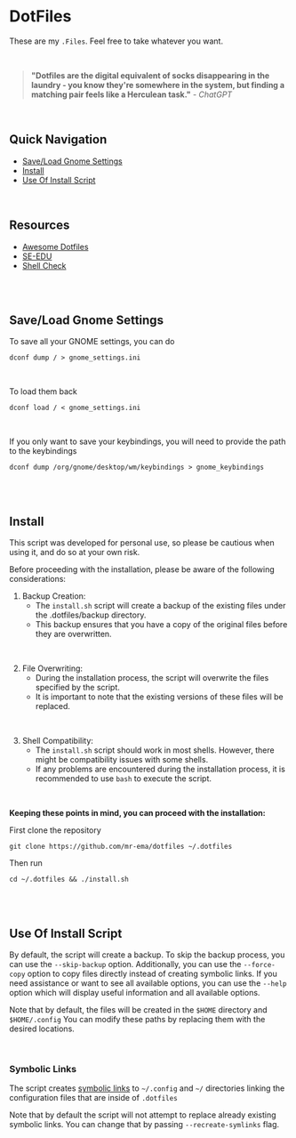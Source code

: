 # DotFiles
These are my `.Files`. Feel free to take whatever you want.

</br>

> **"Dotfiles are the digital equivalent of socks disappearing in the
> laundry - you know they're somewhere in the system, but finding a matching
> pair feels like a Herculean task."** - _ChatGPT_

</br>

## Quick Navigation
- [Save/Load Gnome Settings](#saveload-gnome-settings)
- [Install](#resources)
- [Use Of Install Script](#use-of-install-script)

</br>

## Resources
- [Awesome Dotfiles](https://github.com/webpro/awesome-dotfiles)
- [SE-EDU](https://se-education.org/learningresources/contents/dotfiles/Dotfiles.html)
- [Shell Check](https://www.shellcheck.net/)

</br>
</br>

## Save/Load Gnome Settings
To save all your GNOME settings, you can do
```
dconf dump / > gnome_settings.ini
```

</br>

To load them back
```
dconf load / < gnome_settings.ini
```

</br>

If you only want to save your keybindings, you will need to provide the path to the keybindings
```
dconf dump /org/gnome/desktop/wm/keybindings > gnome_keybindings
```

</br>
</br>

## Install
This script was developed for personal use, so please be cautious when using it,
and do so at your own risk.

Before proceeding with the installation, please be aware of the following considerations:

1. Backup Creation:
    - The `install.sh` script will create a backup of the existing files under the .dotfiles/backup directory.
    - This backup ensures that you have a copy of the original files before they are overwritten.

</br>

2. File Overwriting:
    - During the installation process, the script will overwrite the files specified by the script.
    - It is important to note that the existing versions of these files will be replaced.

</br>

3. Shell Compatibility:
    - The `install.sh` script should work in most shells. However, there might be compatibility issues with some shells.
    - If any problems are encountered during the installation process, it is recommended to use `bash` to execute the script.

</br>

**Keeping these points in mind, you can proceed with the installation:**

First clone the repository
```
git clone https://github.com/mr-ema/dotfiles ~/.dotfiles
```

Then run
```
cd ~/.dotfiles && ./install.sh
```

</br>
</br>

## Use Of Install Script
By default, the script will create a backup. To skip the backup process,
you can use the `--skip-backup` option. Additionally, you can use the
`--force-copy` option to copy files directly instead of creating symbolic
links. If you need assistance or want to see all available options,
you can use the `--help` option which will display useful information and all available options.

Note that by default, the files will be created in the `$HOME` directory and `$HOME/.config`
You can modify these paths by replacing them with the desired locations.

</br>

### Symbolic Links
The script creates [symbolic links](https://www.futurelearn.com/info/courses/linux-for-bioinformatics/0/steps/201767)
to `~/.config` and `~/` directories linking the configuration files that are inside of `.dotfiles`

Note that by default the script will not attempt to replace already existing symbolic links.
You can change that by passing `--recreate-symlinks` flag.

</br>
